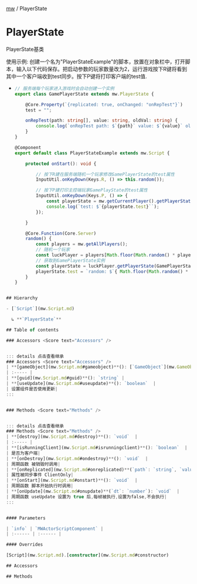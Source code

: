 [mw](../modules/Core.mw.md) / PlayerState

# PlayerState <Badge type="tip" text="Class" /> <Score text="PlayerState" />

PlayerState基类

<span style="font-size: 14px;">
使用示例: 创建一个名为"PlayerStateExample"的脚本，放置在对象栏中，打开脚本，输入以下代码保存。把启动参数的玩家数量改为2，运行游戏按下R键将看到其中一个客户端收到test同步。按下P键将打印客户端的test值.
</span>

* ``` typescript
  // 服务端每个玩家进入游戏时会自动创建一个实例
  export class GamePlayerState extends mw.PlayerState {

      @Core.Property(`{replicated: true, onChanged: "onRepTest"}`)
      test = "";

      onRepTest(path: string[], value: string, oldVal: string) {
          console.log(`onRepTest path: $`{path}` value: $`{value}` oldVal: $`{oldVal}``);
      }
  }

  @Component
  export default class PlayerStateExample extends mw.Script {

      protected onStart(): void {

          // 按下R建在服务端随机一个玩家修改GamePlayerState的test属性
          InputUtil.onKeyDown(Keys.R, () => this.random());

          // 按下P建打印主控端玩家GamePlayState的test属性
          InputUtil.onKeyDown(Keys.P, () => {
              const playerState = mw.getCurrentPlayer().getPlayerState(GamePlayerState);
              console.log(`test: $`{playerState.test}``);
          });

      }

      @Core.Function(Core.Server)
      random() {
          const players = mw.getAllPlayers();
          // 随机一个玩家
          const luckPlayer = players[Math.floor(Math.random() * players.length)];
          // 获取到GamePlayerState实例
          const playerState = luckPlayer.getPlayerState(GamePlayerState);
          playerState.test = `random: $`{ Math.floor(Math.random() * 100)}``;
      }
  }
```ts

## Hierarchy

- [`Script`](mw.Script.md)

  ↳ **`PlayerState`**

## Table of contents

### Accessors <Score text="Accessors" /> 


::: details 点击查看继承
### Accessors <Score text="Accessors" /> 
| **[gameObject](mw.Script.md#gameobject)**(): [`GameObject`](mw.GameObject.md)  |
| :----- |
| **[guid](mw.Script.md#guid)**(): `string` |
| **[useUpdate](mw.Script.md#useupdate)**(): `boolean`  |
| 设置组件是否使用更新|
:::


### Methods <Score text="Methods" /> 


::: details 点击查看继承
### Methods <Score text="Methods" /> 
| **[destroy](mw.Script.md#destroy)**(): `void`  |
| :----- |
| **[isRunningClient](mw.Script.md#isrunningclient)**(): `boolean`  |
| 是否为客户端|
| **[onDestroy](mw.Script.md#ondestroy)**(): `void`  |
| 周期函数 被销毁时调用|
| **[onReplicated](mw.Script.md#onreplicated)**(`path`: `string`, `value`: `unknown`, `oldVal`: `unknown`): `void`  |
| 属性被同步事件 ClientOnly|
| **[onStart](mw.Script.md#onstart)**(): `void`  |
| 周期函数 脚本开始执行时调用|
| **[onUpdate](mw.Script.md#onupdate)**(`dt`: `number`): `void`  |
| 周期函数 useUpdate 设置为 true 后,每帧被执行,设置为false,不会执行|
:::


#### Parameters

| `info` | `MWActorScriptComponent` |
| :------ | :------ |

#### Overrides

[Script](mw.Script.md).[constructor](mw.Script.md#constructor)

## Accessors

## Methods